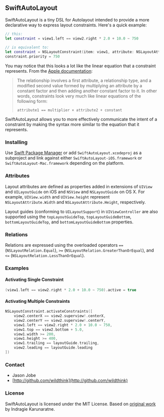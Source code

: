 ## SwiftAutoLayout

SwiftAutoLayout is a tiny DSL for Autolayout intended to provide a more declarative way to express layout constraints. Here's a quick example:

```swift
// this:
let constraint = view1.left == view2.right * 2.0 + 10.0 ~ 750
		
// is equivalent to:
let constraint = NSLayoutConstraint(item: view1, attribute: NSLayoutAttribute.Left, relatedBy: NSLayoutRelation.Equal, toItem: view2, attribute: NSLayoutAttribute.Right, multiplier: 2.0, constant: 10.0)
constraint.priority = 750
```

You may notice that this looks a lot like the linear equation that a constraint represents. From the [Apple documentation](https://developer.apple.com/library/mac/documentation/AppKit/Reference/NSLayoutConstraint_Class/NSLayoutConstraint/NSLayoutConstraint.html):

> The relationship involves a first attribute, a relationship type, and a modified second value formed by multiplying an attribute by a constant factor and then adding another constant factor to it. In other words, constraints look very much like linear equations of the following form:
>
> `attribute1 == multiplier × attribute2 + constant`

SwiftAutoLayout allows you to more effectively communicate the intent of a constraint by making the syntax more similar to the equation that it represents.

### Installing

Use [Swift Package Manager](https://github.com/apple/swift-package-manager) or add `SwiftAutoLayout.xcodeproj` as a subproject and link against either `SwiftAutoLayout-iOS.framework` or `SwiftAutoLayout-Mac.framework` depending on the platform.

### Attributes

Layout attributes are defined as properties added in extensions of `UIView` and `UILayoutGuide` on iOS and `NSView` and `NSLayoutGuide` on OS X. For example, `UIView.width` and `UIView.height` represent `NSLayoutAttribute.Width` and `NSLayoutAttribute.Height`, respectively.

Layout guides (conforming to `UILayoutSupport`) in `UIViewController` are also supported using the `topLayoutGuideTop`, `topLayoutGuideBottom`, `bottomLayoutGuideTop`, and `bottomLayoutGuideBottom` properties.

### Relations

Relations are expressed using the overloaded operators `==` (`NSLayoutRelation.Equal`), `>=` (`NSLayoutRelation.GreaterThanOrEqual`), and `<=` (`NSLayoutRelation.LessThanOrEqual`). 

### Examples

#### Activating Single Constraint

```swift
(view1.left == view2.right * 2.0 + 10.0 ~ 750).active = true
```

#### Activating Multiple Constraints

```swift
NSLayoutConstraint.activateConstraints([
    view2.centerX == view2.superview!.centerX,
    view2.centerY == view2.superview!.centerY,
    view1.left == view2.right * 2.0 + 10.0 ~ 750,
    view1.top == view2.bottom + 5.0,
    view1.width >= 200,
    view1.height >= 400,
    view1.trailing == layoutGuide.trailing,
    view2.leading == layoutGuide.leading
])
```

### Contact

* Jason Jobe
* [http://github.com/wildthink](http://github.com/wildthink)

### License

SwiftAutoLayout is licensed under the MIT License. Based on [original work](https://github.com/indragiek/SwiftAutoLayout) by Indragie Karunaratne.

